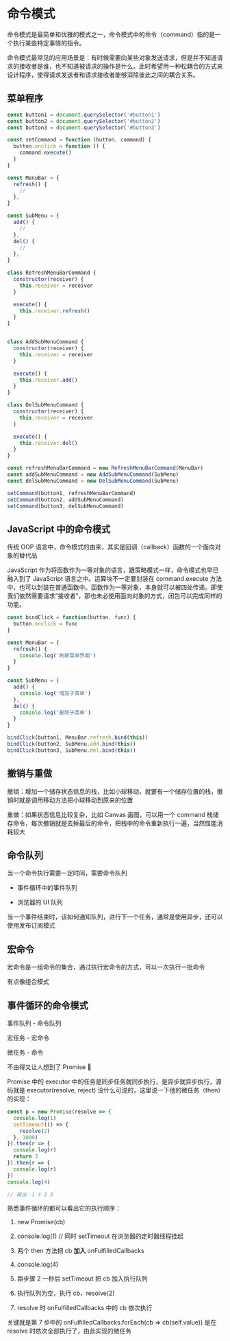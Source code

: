# 命令模式

命令模式是最简单和优雅的模式之一，命令模式中的命令（command）指的是一个执行某些特定事情的指令。

命令模式最常见的应用场景是：有时候需要向某些对象发送请求，但是并不知道请求的接收者是谁，也不知道被请求的操作是什么。此时希望用一种松耦合的方式来设计程序，使得请求发送者和请求接收者能够消除彼此之间的耦合关系。

## 菜单程序

```js
const button1 = document.querySelector('#button1')
const button2 = document.querySelector('#button2')
const button3 = document.querySelector('#button3')

const setCommand = function (button, command) {
  button.onclick = function () {
    command.execute()
  }
}

const MenuBar = {
  refresh() {
    //
  },
}

const SubMenu = {
  add() {
    //
  },
  del() {
    //
  },
}

class RefreshMenuBarCommand {
  constructor(receiver) {
    this.receiver = receiver
  }

  execute() {
    this.receiver.refresh()
  }
}


class AddSubMenuCommand {
  constructor(receiver) {
    this.receiver = receiver
  }

  execute() {
    this.receiver.add()
  }
}

class DelSubMenuCommand {
  constructor(receiver) {
    this.receiver = receiver
  }

  execute() {
    this.receiver.del()
  }
}

const refreshMenuBarCommand = new RefreshMenuBarCommand(MenuBar)
const addSubMenuCommand = new AddSubMenuCommand(SubMenu)
const delSubMenuCommand = new DelSubMenuCommand(SubMenu)

setCommand(button1, refreshMenuBarCommand)
setCommand(button2, addSubMenuCommand)
setCommand(button3, delSubMenuCommand)
```

## JavaScript 中的命令模式

传统 OOP 语言中，命令模式的由来，其实是回调（callback）函数的一个面向对象的替代品

JavaScript 作为将函数作为一等对象的语言，跟策略模式一样，命令模式也早已融入到了 JavaScript 语言之中。运算块不一定要封装在 command.execute 方法中，也可以封装在普通函数中。函数作为一等对象，本身就可以被四处传递。即使我们依然需要请求“接收者”，那也未必使用面向对象的方式，闭包可以完成同样的功能。

```js
const bindClick = function(button, func) {
  button.onclick = func
}

const MenuBar = {
  refresh() {
    console.log('刷新菜单界面')
  }
}

const SubMenu = {
  add() {
    console.log('增加子菜单')
  },
  del() {
    console.log('删除子菜单')
  }
}

bindClick(button1, MenuBar.refresh.bind(this))
bindClick(button2, SubMenu.add.bind(this))
bindClick(button3, SubMenu.del.bind(this))
```

## 撤销与重做

撤销：增加一个储存状态信息的栈，比如小球移动，就要有一个储存位置的栈，撤销时就是调用移动方法把小球移动到原来的位置

重做：如果状态信息比较复杂，比如 Canvas 画图，可以用一个 command 栈储存命令，每次撤销就是去掉最后的命令，把栈中的命令重新执行一遍，当然性能消耗较大

## 命令队列

当一个命令执行需要一定时间，需要命令队列

* 事件循环中的事件队列

* 浏览器的 UI 队列

当一个事件结束时，该如何通知队列，进行下一个任务，通常是使用异步，还可以使用发布订阅模式

## 宏命令

宏命令是一组命令的集合，通过执行宏命令的方式，可以一次执行一批命令

有点像组合模式

## 事件循环的命令模式

事件队列 - 命令队列

宏任务 - 宏命令

微任务 - 命令

不由得又让人想到了 Promise 🤣

Promise 中的 executor 中的任务是同步任务就同步执行，是异步就异步执行，源码就是 executor(resolve, reject) 没什么可说的，这里说一下他的微任务（then）的实现：

```js
const p = new Promise(resolve => {
  console.log(1)
  setTimeout(() => {
    resolve(2)
  }, 1000)
}).then(r => {
  console.log(r)
  return 3
}).then(r => {
  console.log(r)
})
console.log(4)

// 输出：1 4 2 3
```

熟悉事件循环的都可以看出它的执行顺序：

1. new Promise(cb)

2. console.log(1) // 同时 setTimeout 在浏览器的定时器线程挂起

3. 两个 then 方法把 cb **加入** onFulfilledCallbacks

4. console.log(4)

5. 距步骤 2 一秒后 setTimeout 把 cb 加入执行队列

6. 执行队列为空，执行 cb，resolve(2)

7. resolve 时 onFulfilledCallbacks 中的 cb 依次执行

关键就是第 7 步中的 onFulfilledCallbacks.forEach(cb => cb(self.value)) 是在 resolve 时依次全部执行了，由此实现的微任务
